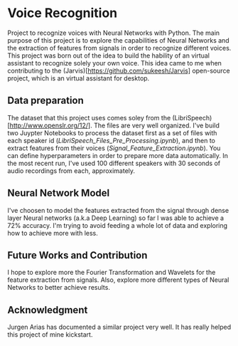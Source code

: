 # Voice Recognition

Project to recognize voices with Neural Networks with Python. The main purpose of this project is to explore the capabilities of Neural Networks and the extraction of features from signals in order to recognize different voices. This project was born out of the idea to build the hability of an virtual assistant to recognize solely your own voice. This idea came to me when contributing to the (Jarvis)[https://github.com/sukeesh/Jarvis] open-source project, which is an virtual assistant for desktop.

## Data preparation

The dataset that this project uses comes soley from the (LibriSpeech)[http://www.openslr.org/12/]. The files are very well organized. I've build two Juypter Notebooks to process the dataset first as a set of files with each speaker id (_LibriSpeech_Files_Pre_Processing.ipynb_), and then to extract features from their voices (_Signal_Feature_Extraction.ipynb_). You can define hyperparameters in order to prepare more data automatically. In the most recent run, I've used 100 different speakers with 30 seconds of audio recordings from each, approximately.

## Neural Network Model

I've choosen to model the features extracted from the signal through dense layer Neural networks (a.k.a Deep Learning) so far I was able to achieve a 72% accuracy. I'm trying to avoid feeding a whole lot of data and exploring how to achieve more with less. 

## Future Works and Contribution

I hope to explore more the Fourier Transformation and Wavelets for the feature extraction from signals. Also, explore more different types of Neural Networks to better achieve results.

## Acknowledgment

Jurgen Arias has documented a similar project very well. It has really helped this project of mine kickstart.
